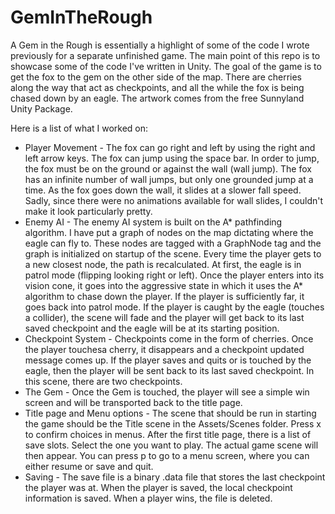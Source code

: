 # GemInTheRough

A Gem in the Rough is essentially a highlight of some of the code I wrote previously for a separate unfinished game. The main point of this repo is to showcase some of the code I've written in Unity. The goal of the game is to get the fox to the gem on the other side of the map. There are cherries along the way that act as checkpoints, and all the while the fox is being chased down by an eagle. The artwork comes from the free Sunnyland Unity Package.

Here is a list of what I worked on:
* Player Movement - The fox can go right and left by using the right and left arrow keys. The fox can jump using the space bar. In order to jump, the fox must be on the ground or against the wall (wall jump). The fox has an infinite number of wall jumps, but only one grounded jump at a time. As the fox goes down the wall, it slides at a slower fall speed. Sadly, since there were no animations available for wall slides, I couldn't make it look particularly pretty.
* Enemy AI - The enemy AI system is built on the A* pathfinding algorithm. I have put a graph of nodes on the map dictating where the eagle can fly to. These nodes are tagged with a GraphNode tag and the graph is initialized on startup of the scene. Every time the player gets to a new closest node, the path is recalculated. At first, the eagle is in patrol mode (flipping looking right or left). Once the player enters into its vision cone, it goes into the aggressive state in which it uses the A* algorithm to chase down the player. If the player is sufficiently far, it goes back into patrol mode. If the player is caught by the eagle (touches a collider), the scene will fade and the player will get back to its last saved checkpoint and the eagle will be at its starting position.
* Checkpoint System - Checkpoints come in the form of cherries. Once the player touchesa cherry, it disappears and a checkpoint updated message comes up. If the player saves and quits or is touched by the eagle, then the player will be sent back to its last saved checkpoint. In this scene, there are two checkpoints.
* The Gem - Once the Gem is touched, the player will see a simple win screen and will be transported back to the title page.
* Title page and Menu options - The scene that should be run in starting the game should be the Title scene in the Assets/Scenes folder. Press x to confirm choices in menus. After the first title page, there is a list of save slots. Select the one you want to play. The actual game scene will then appear. You can press p to go to a menu screen, where you can either resume or save and quit.
* Saving - The save file is a binary .data file that stores the last checkpoint the player was at. When the player is saved, the local checkpoint information is saved. When a player wins, the file is deleted.
